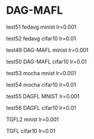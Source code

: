 # DAG-MAFL

test51 fedavg minist lr=0.001

test52 fedavg cifar10 lr=0.01

test49 DAG-MAFL minist lr=0.001

test50 DAG-MAFL cifar10 lr=0.01

test53 mocha mnist lr=0.001

test54 mocha cifar10 lr=0.01

test55 DAGFL MNIST lr=0.001 

test56 DAGFL cifar10 lr=0.01

TGFL2 mnist lr=0.001

TGFL cifar10 lr=0.01
